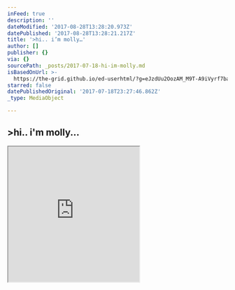 ```yaml
---
inFeed: true
description: ''
dateModified: '2017-08-28T13:28:20.973Z'
datePublished: '2017-08-28T13:28:21.217Z'
title: '>hi.. i’m molly…'
author: []
publisher: {}
via: {}
sourcePath: _posts/2017-07-18-hi-im-molly.md
isBasedOnUrl: >-
  https://the-grid.github.io/ed-userhtml/?g=eJzdUu2OozAM_M9T-A9iVyrf7balXd4lgAu5hgQlAa57undfm_ZO9wwnoWTseDxOmKvzD4V10JjuAb8CgNYoYyvoLT4uFN6M9rGTX1hBnhxwvAS_g8QNYkKFN78xVtn5oYJTlk0_mTKg7AdfQZkVz0Qj2ntvzay7WI6ip1azVW_R4P3kqjRd1zVpGimapDVj6kwrhRrT1txuiEImk-6j920UZQS1ZV0OV2O7eLViqhqL4h5zfAmCIF6xuUsamoeMzeyd7EhyMurRG_1WHEPIwh0UpxCOvJ9DyAsCZUFgz-BA4MCASvITgX0WQsFH-zyEMn-BPYOS6IcNUN_D8UX_KBnsCTC9LEnqgwGxTn_ETyxRUPF5y5D6mVk5z5NxKvsHZCE9QavkFE-CH_s_uM01fVnv2snlM2rJaEJqtNEzA60Szn1Gf70W1deU8jX9-u0L6h-z809XSB2B2BwGfkAyr-zMgtbhDjor9Z3Pn4bawSjsgkpJ3YPwsA60TGgmhVQxIswTGdoPSQKCuomu48LxAWbV0MVfstdJcm0sQFrzltZ1kkgYxIKv44hnMLMjugNzAyc9ulc7XFDDaCyCM0ZvQrCULEwqVBMEzzt-AydB8_Q
starred: false
datePublishedOriginal: '2017-07-18T23:27:46.862Z'
_type: MediaObject

---
```

## \>hi.. i'm molly...

<iframe src="https://the-grid.github.io/ed-userhtml/?g=eJzdUu2OozAM_M9T-A9iVyrf7balXd4lgAu5hgQlAa57undfm_ZO9wwnoWTseDxOmKvzD4V10JjuAb8CgNYoYyvoLT4uFN6M9rGTX1hBnhxwvAS_g8QNYkKFN78xVtn5oYJTlk0_mTKg7AdfQZkVz0Qj2ntvzay7WI6ip1azVW_R4P3kqjRd1zVpGimapDVj6kwrhRrT1txuiEImk-6j920UZQS1ZV0OV2O7eLViqhqL4h5zfAmCIF6xuUsamoeMzeyd7EhyMurRG_1WHEPIwh0UpxCOvJ9DyAsCZUFgz-BA4MCASvITgX0WQsFH-zyEMn-BPYOS6IcNUN_D8UX_KBnsCTC9LEnqgwGxTn_ETyxRUPF5y5D6mVk5z5NxKvsHZCE9QavkFE-CH_s_uM01fVnv2snlM2rJaEJqtNEzA60Szn1Gf70W1deU8jX9-u0L6h-z809XSB2B2BwGfkAyr-zMgtbhDjor9Z3Pn4bawSjsgkpJ3YPwsA60TGgmhVQxIswTGdoPSQKCuomu48LxAWbV0MVfstdJcm0sQFrzltZ1kkgYxIKv44hnMLMjugNzAyc9ulc7XFDDaCyCM0ZvQrCULEwqVBMEzzt-AydB8_Q" height="310" style=""></iframe>